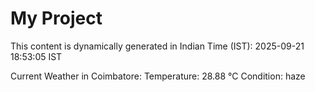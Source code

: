 # My Project

This content is dynamically generated in Indian Time (IST): 2025-09-21 18:53:05 IST


Current Weather in Coimbatore:
Temperature: 28.88 °C
Condition: haze
